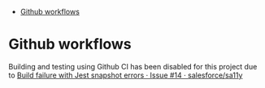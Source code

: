 <!-- START doctoc generated TOC please keep comment here to allow auto update -->
<!-- DON'T EDIT THIS SECTION, INSTEAD RE-RUN doctoc TO UPDATE -->


- [Github workflows](#github-workflows)

<!-- END doctoc generated TOC please keep comment here to allow auto update -->

# Github workflows

Building and testing using Github CI has been disabled for this project due to [Build failure with Jest snapshot errors · Issue #14 · salesforce/sa11y](https://github.com/salesforce/sa11y/issues/14)
